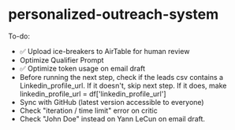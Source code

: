 # personalized-outreach-system

To-do:
- ✅ Upload ice-breakers to AirTable for human review
- Optimize Qualifier Prompt
- ✅ Optimize token usage on email draft
- Before running the next step, check if the leads csv contains a Linkedin_profile_url. If it doesn't, skip next step. If it does, make linkedin_profile_url = df['linkedin_profile_url']
- Sync with GitHub (latest version accessible to everyone)
- Check "iteration / time limit" error on critic
- Check "John Doe" instead on Yann LeCun on email draft.

